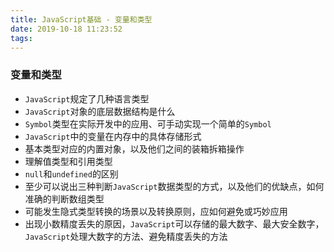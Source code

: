 ```yaml
---
title: JavaScript基础 - 变量和类型
date: 2019-10-18 11:23:52
tags:
---
```


### 变量和类型

- `JavaScript`规定了几种语言类型
- `JavaScript`对象的底层数据结构是什么
- `Symbol`类型在实际开发中的应用、可手动实现一个简单的`Symbol`
- `JavaScript`中的变量在内存中的具体存储形式
- 基本类型对应的内置对象，以及他们之间的装箱拆箱操作
- 理解值类型和引用类型
- `null`和`undefined`的区别
- 至少可以说出三种判断`JavaScript`数据类型的方式，以及他们的优缺点，如何准确的判断数组类型
- 可能发生隐式类型转换的场景以及转换原则，应如何避免或巧妙应用
- 出现小数精度丢失的原因，`JavaScript`可以存储的最大数字、最大安全数字，`JavaScript`处理大数字的方法、避免精度丢失的方法

